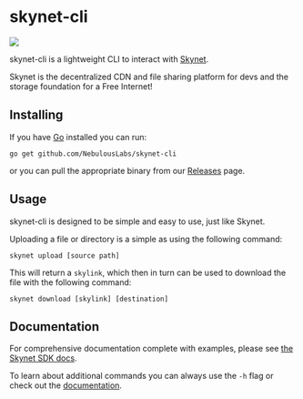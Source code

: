 # skynet-cli

![](https://github.com/NebulousLabs/skynet-cli/workflows/Go/badge.svg)

skynet-cli is a lightweight CLI to interact with [Skynet](https://siasky.net).

Skynet is the decentralized CDN and file sharing platform for devs and the
storage foundation for a Free Internet!

## Installing

If you have [Go](https://golang.org/cmd/go/) installed you can run:

```
go get github.com/NebulousLabs/skynet-cli
```

or you can pull the appropriate binary from our [Releases](https://github.com/NebulousLabs/skynet-cli/releases) page.

## Usage

skynet-cli is designed to be simple and easy to use, just like Skynet.

Uploading a file or directory is a simple as using the following command:

```shell
skynet upload [source path]
```

This will return a `skylink`, which then in turn can be used to download the
file with the following command:

```shell
skynet download [skylink] [destination]
```

## Documentation

For comprehensive documentation complete with examples, please see [the Skynet SDK docs](https://nebulouslabs.github.io/skynet-docs/?shell--cli#introduction).

To learn about additional commands you can always use the `-h` flag or check out
the [documentation](./doc).
